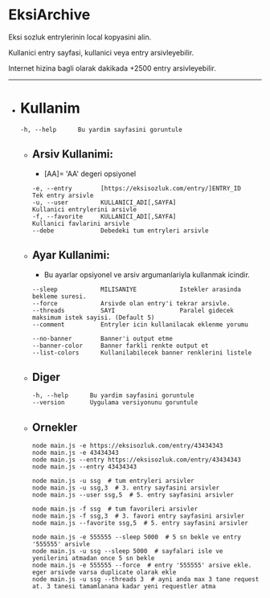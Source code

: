 # EksiArchive

Eksi sozluk entrylerinin local kopyasini alin.

Kullanici entry sayfasi, kullanici veya entry arsivleyebilir.

Internet hizina bagli olarak dakikada +2500 entry arsivleyebilir. 

---

- # Kullanim 

  ```
  -h, --help      Bu yardim sayfasini goruntule
  ```

  - ## Arsiv Kullanimi:

    * [AA]= 'AA' degeri opsiyonel

    ```
    -e, --entry        [https://eksisozluk.com/entry/]ENTRY_ID    Tek entry arsivle
    -u, --user         KULLANICI_ADI[,SAYFA]                      Kullanici entrylerini arsivle
    -f, --favorite     KULLANICI_ADI[,SAYFA]                      Kullanici favlarini arsivle
    --debe             Debedeki tum entryleri arsivle
    ```

  - ## Ayar Kullanimi:

    * Bu ayarlar opsiyonel ve arsiv argumanlariyla kullanmak icindir.

    ```
    --sleep            MILISANIYE            Istekler arasinda bekleme suresi.
    --force            Arsivde olan entry'i tekrar arsivle.
    --threads          SAYI                  Paralel gidecek maksimum istek sayisi. (Default 5)
    --comment          Entryler icin kullanilacak eklenme yorumu
    
    --no-banner        Banner'i output etme
    --banner-color     Banner farkli renkte output et
    --list-colors      Kullanilabilecek banner renklerini listele
    ```
  
  - ## Diger

    ```
    -h, --help      Bu yardim sayfasini goruntule
    --version       Uygulama versiyonunu goruntule
    ```

  - ## Ornekler 

    ```
    node main.js -e https://eksisozluk.com/entry/43434343
    node main.js -e 43434343
    node main.js --entry https://eksisozluk.com/entry/43434343
    node main.js --entry 43434343

    node main.js -u ssg  # tum entryleri arsivler
    node main.js -u ssg,3  # 3. entry sayfasini arsivler
    node main.js --user ssg,5  # 5. entry sayfasini arsivler

    node main.js -f ssg  # tum favorileri arsivler
    node main.js -f ssg,3  # 3. favori entry sayfasini arsivler
    node main.js --favorite ssg,5  # 5. entry sayfasini arsivler

    node main.js -e 555555 --sleep 5000  # 5 sn bekle ve entry '555555' arsivle
    node main.js -u ssg --sleep 5000  # sayfalari isle ve yenilerini atmadan once 5 sn bekle
    node main.js -e 555555 --force  # entry '555555' arsive ekle. eger arsivde varsa duplicate olarak ekle
    node main.js -u ssg --threads 3  # ayni anda max 3 tane request at. 3 tanesi tamamlanana kadar yeni requestler atma
    ```
